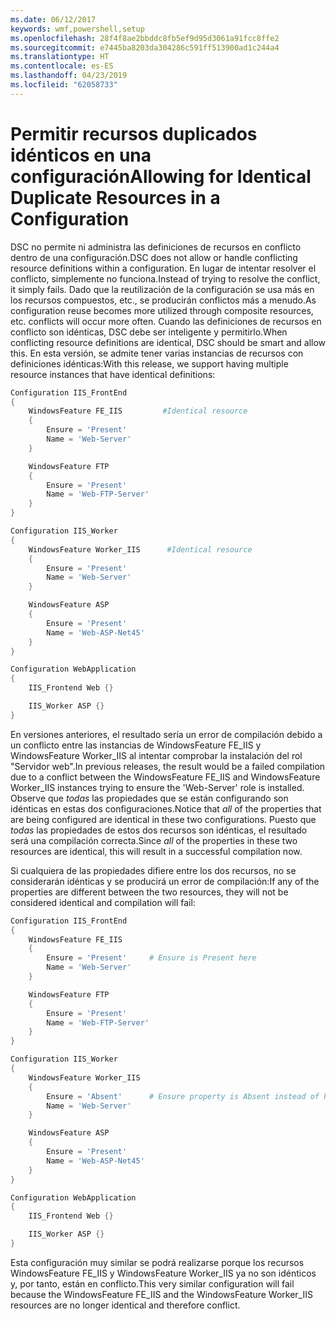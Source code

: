 ```yaml
---
ms.date: 06/12/2017
keywords: wmf,powershell,setup
ms.openlocfilehash: 28f4f8ae2bbddc8fb5ef9d95d3061a91fcc8ffe2
ms.sourcegitcommit: e7445ba8203da304286c591ff513900ad1c244a4
ms.translationtype: HT
ms.contentlocale: es-ES
ms.lasthandoff: 04/23/2019
ms.locfileid: "62058733"
---
```

# <a name="allowing-for-identical-duplicate-resources-in-a-configuration"></a><span data-ttu-id="3d62f-102">Permitir recursos duplicados idénticos en una configuración</span><span class="sxs-lookup"><span data-stu-id="3d62f-102">Allowing for Identical Duplicate Resources in a Configuration</span></span>

<span data-ttu-id="3d62f-103">DSC no permite ni administra las definiciones de recursos en conflicto dentro de una configuración.</span><span class="sxs-lookup"><span data-stu-id="3d62f-103">DSC does not allow or handle conflicting resource definitions within a configuration.</span></span> <span data-ttu-id="3d62f-104">En lugar de intentar resolver el conflicto, simplemente no funciona.</span><span class="sxs-lookup"><span data-stu-id="3d62f-104">Instead of trying to resolve the conflict, it simply fails.</span></span> <span data-ttu-id="3d62f-105">Dado que la reutilización de la configuración se usa más en los recursos compuestos, etc., se producirán conflictos más a menudo.</span><span class="sxs-lookup"><span data-stu-id="3d62f-105">As configuration reuse becomes more utilized through composite resources, etc. conflicts will occur more often.</span></span> <span data-ttu-id="3d62f-106">Cuando las definiciones de recursos en conflicto son idénticas, DSC debe ser inteligente y permitirlo.</span><span class="sxs-lookup"><span data-stu-id="3d62f-106">When conflicting resource definitions are identical, DSC should be smart and allow this.</span></span> <span data-ttu-id="3d62f-107">En esta versión, se admite tener varias instancias de recursos con definiciones idénticas:</span><span class="sxs-lookup"><span data-stu-id="3d62f-107">With this release, we support having multiple resource instances that have identical definitions:</span></span>

```powershell
Configuration IIS_FrontEnd
{
    WindowsFeature FE_IIS         #Identical resource
    {
        Ensure = 'Present'
        Name = 'Web-Server'
    }

    WindowsFeature FTP
    {
        Ensure = 'Present'
        Name = 'Web-FTP-Server'
    }
}

Configuration IIS_Worker
{
    WindowsFeature Worker_IIS      #Identical resource
    {
        Ensure = 'Present'
        Name = 'Web-Server'
    }

    WindowsFeature ASP
    {
        Ensure = 'Present'
        Name = 'Web-ASP-Net45'
    }
}

Configuration WebApplication
{
    IIS_Frontend Web {}

    IIS_Worker ASP {}
}
```

<span data-ttu-id="3d62f-108">En versiones anteriores, el resultado sería un error de compilación debido a un conflicto entre las instancias de WindowsFeature FE_IIS y WindowsFeature Worker_IIS al intentar comprobar la instalación del rol "Servidor web".</span><span class="sxs-lookup"><span data-stu-id="3d62f-108">In previous releases, the result would be a failed compilation due to a conflict between the WindowsFeature FE_IIS and WindowsFeature Worker_IIS instances trying to ensure the 'Web-Server' role is installed.</span></span> <span data-ttu-id="3d62f-109">Observe que *todas* las propiedades que se están configurando son idénticas en estas dos configuraciones.</span><span class="sxs-lookup"><span data-stu-id="3d62f-109">Notice that *all* of the properties that are being configured are identical in these two configurations.</span></span> <span data-ttu-id="3d62f-110">Puesto que *todas* las propiedades de estos dos recursos son idénticas, el resultado será una compilación correcta.</span><span class="sxs-lookup"><span data-stu-id="3d62f-110">Since *all* of the properties in these two resources are identical, this will result in a successful compilation now.</span></span>

<span data-ttu-id="3d62f-111">Si cualquiera de las propiedades difiere entre los dos recursos, no se considerarán idénticas y se producirá un error de compilación:</span><span class="sxs-lookup"><span data-stu-id="3d62f-111">If any of the properties are different between the two resources, they will not be considered identical and compilation will fail:</span></span>

```powershell
Configuration IIS_FrontEnd
{
    WindowsFeature FE_IIS
    {
        Ensure = 'Present'     # Ensure is Present here
        Name = 'Web-Server'
    }

    WindowsFeature FTP
    {
        Ensure = 'Present'
        Name = 'Web-FTP-Server'
    }
}

Configuration IIS_Worker
{
    WindowsFeature Worker_IIS
    {
        Ensure = 'Absent'      # Ensure property is Absent instead of Present
        Name = 'Web-Server'
    }

    WindowsFeature ASP
    {
        Ensure = 'Present'
        Name = 'Web-ASP-Net45'
    }
}

Configuration WebApplication
{
    IIS_Frontend Web {}

    IIS_Worker ASP {}
}
```

<span data-ttu-id="3d62f-112">Esta configuración muy similar se podrá realizarse porque los recursos WindowsFeature FE_IIS y WindowsFeature Worker_IIS ya no son idénticos y, por tanto, están en conflicto.</span><span class="sxs-lookup"><span data-stu-id="3d62f-112">This very similar configuration will fail because the WindowsFeature FE_IIS and the WindowsFeature Worker_IIS resources are no longer identical and therefore conflict.</span></span>
